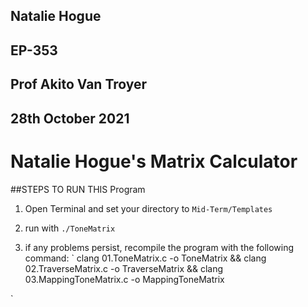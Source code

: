 ## Natalie Hogue
## EP-353
## Prof Akito Van Troyer
## 28th October 2021

# Natalie Hogue's Matrix Calculator

##STEPS TO RUN THIS Program

1. Open Terminal and set your directory to ` Mid-Term/Templates `

2. run with ` ./ToneMatrix `

3. if any problems persist, recompile the program with the following command:
`
clang 01.ToneMatrix.c -o ToneMatrix && clang 02.TraverseMatrix.c -o TraverseMatrix && clang 03.MappingToneMatrix.c -o MappingToneMatrix

`
